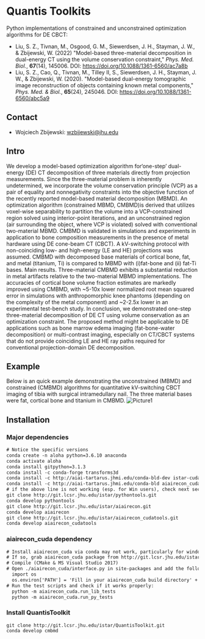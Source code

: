 # Quantis Toolkits
Python implementations of constrained and unconstrained optimization algorithms for DE CBCT:
- Liu, S. Z., Tivnan, M., Osgood, G. M., Siewerdsen, J. H., Stayman, J. W., & Zbijewski, W. (2022) "Model-based three-material decomposition in dual-energy CT using the volume conservation constraint," *Phys. Med. Biol.*, **67**(14), 145006. DOI: https://doi.org/10.1088/1361-6560/ac7a8b
- Liu, S. Z., Cao, Q., Tivnan, M., Tilley II, S., Siewerdsen, J. H., Stayman, J. W., & Zbijewski, W. (2020). "Model-based dual-energy tomographic image reconstruction of objects containing known metal components," *Phys. Med. & Biol.*, **65**(24), 245046. DOI: https://doi.org/10.1088/1361-6560/abc5a9

## Contact
- Wojciech Zbijewski: wzbijewski@jhu.edu

## Intro
We develop a model-based optimization algorithm for‘one-step’ dual-energy (DE) CT decomposition of three materials directly from projection measurements. Since the three-material problem is inherently undetermined, we incorporate the volume conservation principle (VCP) as a pair of equality and nonnegativity constraints into the objective function of the recently reported model-based material decomposition (MBMD). An optimization algorithm (constrained MBMD, CMBMD)is derived that utilizes voxel-wise separability to partition the volume into a VCP-constrained region solved using interior-point iterations, and an unconstrained region (air surrounding the object, where VCP is violated) solved with conventional two-material MBMD. CMBMD is validated in simulations and experiments in application to bone composition measurements in the presence of metal hardware using DE cone-beam CT (CBCT). A kV-switching protocol with non-coinciding low- and high-energy (LE and HE) projections was assumed. CMBMD with decomposed base materials of cortical bone, fat, and metal (titanium, Ti) is compared to MBMD with (i)fat-bone and (ii) fat-Ti bases. Main results. Three-material CMBMD exhibits a substantial reduction in metal artifacts relative to the two-material MBMD implementations. The accuracies of cortical bone volume fraction estimates are markedly improved using CMBMD, with ~5-10x lower normalized root mean squared error in simulations with anthropomorphic knee phantoms (depending on the complexity of the metal component) and ~2-2.5x lower in an experimental test-bench study. In conclusion, we demonstrated one-step three-material decomposition of DE CT using volume conservation as an optimization constraint. The proposed method might be applicable to DE applications such as bone marrow edema imaging (fat-bone-water decomposition) or multi-contrast imaging, especially on CT/CBCT systems that do not provide coinciding LE and HE ray paths required for conventional projection-domain DE decomposition.

## Example
Below is an quick example demonstrating the unconstrained (MBMD) and constrained (CMBMD) algorithms for quantitative kV-switching CBCT imaging of tibia with surgical intramedullary nail. The three material bases were fat, cortical bone and titanium in CMBMD.
![Picture1](https://user-images.githubusercontent.com/108881232/178122539-884d9f7a-5f97-4ebc-ba5d-46b1e53ca4b8.png)

## Installation
### Major dependencies
  ```diff
  # Notice the specific versions
  conda create -n aloha python=3.6.10 anaconda
  conda activate aloha
  conda install gitpython=3.1.3
  conda install -c conda-forge transforms3d
  conda install -c http://aiai-tartarus.jhmi.edu/conda-bld-dev istar-cudatools
  conda install -c http://aiai-tartarus.jhmi.edu/conda-bld aiairecon_cuda=0.1.147
  # if the above line is not working (esp. for Win users), check next section or talk to Stephen
  git clone http://git.lcsr.jhu.edu/istar/pythontools.git
  conda develop pythontools
  git clone http://git.lcsr.jhu.edu/istar/aiairecon.git
  conda develop aiairecon
  git clone http://git.lcsr.jhu.edu/istar/aiairecon_cudatools.git
  conda develop aiairecon_cudatools
  ```

### aiairecon_cuda dependency
  ```diff
  # Install aiairecon_cuda via conda may not work, particularly for windows users.
  # If so, grab aiairecon_cuda package from http://git.lcsr.jhu.edu/istar/aiairecon_cuda
  # Compile (CMake & MS Visual Studio 2017)
  # Open ./aiairecon_cuda/interface.py in site-packages and add the following at the beginning:
    import os
    os.environ['PATH'] = 'Fill in your aiairecon_cuda build directory' + ';' + os.environ['PATH']
  # Run the test scripts and check if it works properly:
    python -m aiairecon_cuda.run_lib_tests
    python -m aiairecon_cuda.run_py_tests
  ```

### Install QuantisToolkit
  ```
  git clone http://git.lcsr.jhu.edu/istar/QuantisToolkit.git
  conda develop cmbmd
  ```
